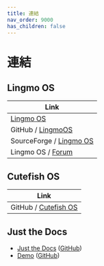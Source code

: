 ```yaml
---
title: 連結
nav_order: 9000
has_children: false
---
```



# 連結


## Lingmo OS

| Link |
| ---- |
| [Lingmo OS](https://lingmo.org/) |
| GitHub / [LingmoOS](https://github.com/LingmoOS) |
| SourceForge / [Lingmo OS](https://sourceforge.net/projects/lingmo-os/) |
| Lingmo OS / [Forum](https://bbs.lingmo.org/) |




## Cutefish OS

| Link |
| ---- |
| GitHub / [Cutefish OS](https://github.com/cutefishos) |




## Just the Docs

* [Just the Docs](https://pmarsceill.github.io/just-the-docs/) ([GitHub](https://github.com/pmarsceill/just-the-docs))
* [Demo](https://pmarsceill.github.io/jtd-remote/) ([GitHub](https://github.com/pmarsceill/jtd-remote))
